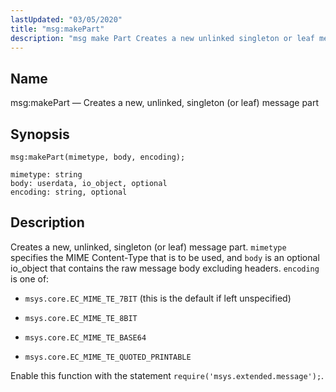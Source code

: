 ```yaml
---
lastUpdated: "03/05/2020"
title: "msg:makePart"
description: "msg make Part Creates a new unlinked singleton or leaf message part msg make Part mimetype body encoding Creates a new unlinked singleton or leaf message part mimetype specifies the MIME Content Type that is to be used and body is an optional io object that contains the raw message..."
---
```


<a name="lua.ref.msg_makePart"></a> 
## Name

msg:makePart — Creates a new, unlinked, singleton (or leaf) message part

<a name="idp16838272"></a> 
## Synopsis

`msg:makePart(mimetype, body, encoding);`

```
mimetype: string
body: userdata, io_object, optional
encoding: string, optional
```
<a name="idp16841312"></a> 
## Description

Creates a new, unlinked, singleton (or leaf) message part. `mimetype` specifies the MIME Content-Type that is to be used, and `body` is an optional io_object that contains the raw message body excluding headers. `encoding` is one of:

*   `msys.core.EC_MIME_TE_7BIT` (this is the default if left unspecified)

*   `msys.core.EC_MIME_TE_8BIT`

*   `msys.core.EC_MIME_TE_BASE64`

*   `msys.core.EC_MIME_TE_QUOTED_PRINTABLE`

Enable this function with the statement `require('msys.extended.message');`.